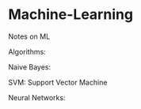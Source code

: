 # Machine-Learning

Notes on ML 

Algorithms:

Naive Bayes:



SVM:  Support Vector Machine



Neural Networks:
